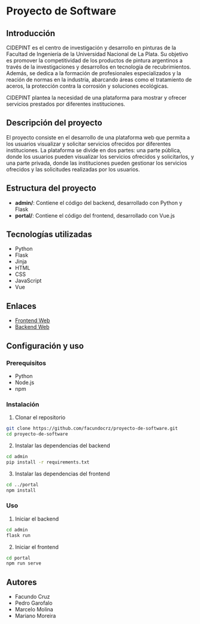 # Proyecto de Software

## Introducción

CIDEPINT es el centro de investigación y desarrollo en pinturas de la Facultad de Ingeniería de la Universidad Nacional de La Plata. Su objetivo es promover la competitividad de los productos de pintura argentinos a través de la investigaciones y desarrollos en tecnología de recubrimientos. Además, se dedica a la formación de profesionales especializados y la reación de normas en la industria, abarcando áreas como el tratamiento de aceros, la protección contra la corrosión y soluciones ecológicas.

CIDEPINT plantea la necesidad de una plataforma para mostrar y ofrecer servicios prestados por diferentes instituciones.

## Descripción del proyecto

El proyecto consiste en el desarrollo de una plataforma web que permita a los usuarios visualizar y solicitar servicios ofrecidos por diferentes instituciones. La plataforma se divide en dos partes: una parte pública, donde los usuarios pueden visualizar los servicios ofrecidos y solicitarlos, y una parte privada, donde las instituciones pueden gestionar los servicios ofrecidos y las solicitudes realizadas por los usuarios.

## Estructura del proyecto

- **admin/**: Contiene el código del backend, desarrollado con Python y Flask
- **portal/**: Contiene el código del frontend, desarrollado con Vue.js

## Tecnologías utilizadas

- Python
- Flask
- Jinja
- HTML
- CSS
- JavaScript
- Vue

## Enlaces

- [Frontend Web](https://grupo12.proyecto2023.linti.unlp.edu.ar/)
- [Backend Web](https://admin-grupo12.proyecto2023.linti.unlp.edu.ar/)

## Configuración y uso

### Prerequisitos

- Python
- Node.js
- npm

### Instalación

1. Clonar el repositorio

```bash
git clone https://github.com/facundocrz/proyecto-de-software.git
cd proyecto-de-software
```

2. Instalar las dependencias del backend

```bash
cd admin
pip install -r requirements.txt
```

3. Instalar las dependencias del frontend

```bash
cd ../portal
npm install
```

### Uso

1. Iniciar el backend

```bash
cd admin
flask run
```

2. Iniciar el frontend

```bash
cd portal
npm run serve
```

## Autores

- Facundo Cruz
- Pedro Garofalo
- Marcelo Molina
- Mariano Moreira

